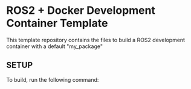 # ROS2 + Docker Development Container Template

This template repository contains the files to build a ROS2 development container with a default "my_package" 

## SETUP
To build, run the following command:

